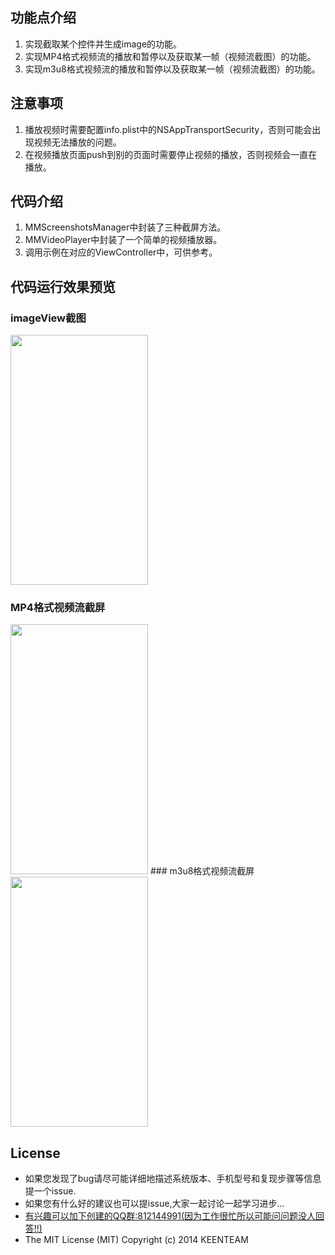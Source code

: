 ## 功能点介绍
1. 实现截取某个控件并生成image的功能。
2. 实现MP4格式视频流的播放和暂停以及获取某一帧（视频流截图）的功能。
3. 实现m3u8格式视频流的播放和暂停以及获取某一帧（视频流截图）的功能。

## 注意事项
1. 播放视频时需要配置info.plist中的NSAppTransportSecurity，否则可能会出现视频无法播放的问题。
2. 在视频播放页面push到别的页面时需要停止视频的播放，否则视频会一直在播放。

## 代码介绍
1. MMScreenshotsManager中封装了三种截屏方法。
2. MMVideoPlayer中封装了一个简单的视频播放器。
3. 调用示例在对应的ViewController中，可供参考。

## 代码运行效果预览
### imageView截图
<img src="https://vkceyugu.cdn.bspapp.com/VKCEYUGU-f92a0e71-a10b-4097-af0d-93aa474b1716/a91d08d0-ff95-40ea-9357-1d3aa8c0456a.jpeg" width="220" height="400" >

### MP4格式视频流截屏
<img src="https://vkceyugu.cdn.bspapp.com/VKCEYUGU-f92a0e71-a10b-4097-af0d-93aa474b1716/cc1ee8df-4cdc-4e59-b140-66b5de6e210a.jpeg" width="220" height="400" >
### m3u8格式视频流截屏
<img src="https://vkceyugu.cdn.bspapp.com/VKCEYUGU-f92a0e71-a10b-4097-af0d-93aa474b1716/51598260-54d9-49c3-8041-88bce207a4a7.jpeg" width="220" height="400" >

## License
- 如果您发现了bug请尽可能详细地描述系统版本、手机型号和复现步骤等信息 提一个issue.
- 如果您有什么好的建议也可以提issue,大家一起讨论一起学习进步...
- [有兴趣可以加下创建的QQ群:812144991(因为工作很忙所以可能问问题没人回答!!)](//shang.qq.com/wpa/qunwpa?idkey=ebd8d6809c83b4d6b4a18b688621cb73ded0cce092b4d1f734e071a58dd37c26) <a target="_blank" href="http://wpa.qq.com/msgrd?v=3&uin=294005139&site=qq&menu=yes"></a>
- The MIT License (MIT) Copyright (c) 2014 KEENTEAM
